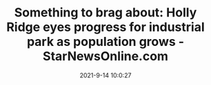 ---
"title": "Something to brag about: Holly Ridge eyes progress for industrial park as population grows - StarNewsOnline.com"
"date": "2021-9-14 10:0:27"
"feed_name": "GOOGLENEWS"
"feed_website": "https://news.google.com/rss/search?q=oil%26gas%7Cdrilling%7Cmining%7Cconstruction%7Cindustrial&hl=en-US&gl=US&ceid=US:en"
"feed_rss": "https://news.google.com/rss/search?q=oil%26gas%7Cdrilling%7Cmining%7Cconstruction%7Cindustrial&hl=en-US&gl=US&ceid=US:en"
"link": "https://www.starnewsonline.com/story/news/2021/09/14/holly-ridge-progress-second-phase-camp-davis-industrial-park-onslow-county/8263292002/"
"file": "_posts/2021-1-1-064c783fcf18aca7639c1066b6b96e5e558831e0.md"
"accident": "0"
"drilling": "0"
---